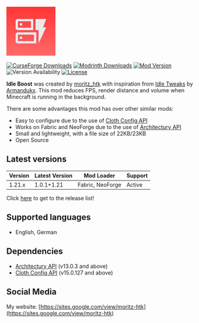 ![Idle Boost icon](https://github.com/moritz-htk/idle-boost/blob/main/common/src/main/resources/icon.png)

[![CurseForge Downloads](https://cf.way2muchnoise.eu/short_1054545_downloads.svg?badge_style=for_the_badge)](https://www.curseforge.com/minecraft/mc-mods/idle-boost)
[![Modrinth Downloads](https://img.shields.io/modrinth/dt/REC6ythZ?style=for-the-badge&logo=modrinth)](https://modrinth.com/mod/idle-boost)
[![Mod Version](https://img.shields.io/modrinth/v/REC6ythZ?style=for-the-badge)](https://github.com/moritz-htk/idle-boost/releases)
![Version Availability](https://cf.way2muchnoise.eu/versions/1054545.svg?badge_style=for_the_badge)
[![License](https://img.shields.io/badge/LICENSE-moritz__htk_Software_License_Agreement_(mSLA)-red?style=for-the-badge)](https://sites.google.com/view/moritz-htk/license)

**Idle Boost** was created by [moritz_htk](https://github.com/moritz-htk) with inspiration from [Idle Tweaks](https://github.com/Armandukx/IdleFPS) by [Armandukx](https://github.com/Armandukx). This mod reduces FPS, render distance and volume when Minecraft is running in the background.

There are some advantages this mod has over other similar mods:
- Easy to configure due to the use of [Cloth Config API](https://github.com/shedaniel/cloth-config)
- Works on Fabric and NeoForge due to the use of [Architectury API](https://github.com/architectury/architectury-api)
- Small and lightweight, with a file size of 22KB/23KB
- Open Source

## Latest versions
| Version | Latest Version | Mod Loader       | Support |
|---------|----------------|------------------|---------|
| 1.21.x  | 1.0.1+1.21     | Fabric, NeoForge | Active  |

Click [here](https://github.com/moritz-htk/idle-boost/releases) to get to the release list!

## Supported languages
- English, German

## Dependencies
- [Architectury API](https://github.com/architectury/architectury-api) (v13.0.3 and above)
- [Cloth Config API](https://github.com/shedaniel/cloth-config) (v15.0.127 and above)

## Social Media
My website: [https://sites.google.com/view/moritz-htk](https://sites.google.com/view/moritz-htk)